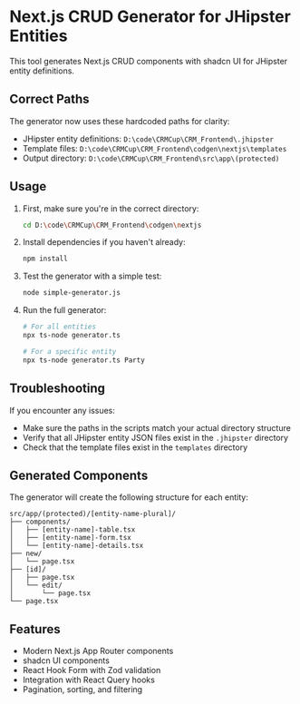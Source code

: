# Next.js CRUD Generator for JHipster Entities

This tool generates Next.js CRUD components with shadcn UI for JHipster entity definitions.

## Correct Paths

The generator now uses these hardcoded paths for clarity:
- JHipster entity definitions: `D:\code\CRMCup\CRM_Frontend\.jhipster`
- Template files: `D:\code\CRMCup\CRM_Frontend\codgen\nextjs\templates`
- Output directory: `D:\code\CRMCup\CRM_Frontend\src\app\(protected)`

## Usage

1. First, make sure you're in the correct directory:
   ```bash
   cd D:\code\CRMCup\CRM_Frontend\codgen\nextjs
   ```

2. Install dependencies if you haven't already:
   ```bash
   npm install
   ```

3. Test the generator with a simple test:
   ```bash
   node simple-generator.js
   ```

4. Run the full generator:
   ```bash
   # For all entities
   npx ts-node generator.ts
   
   # For a specific entity
   npx ts-node generator.ts Party
   ```

## Troubleshooting

If you encounter any issues:
- Make sure the paths in the scripts match your actual directory structure
- Verify that all JHipster entity JSON files exist in the `.jhipster` directory
- Check that the template files exist in the `templates` directory

## Generated Components

The generator will create the following structure for each entity:

```
src/app/(protected)/[entity-name-plural]/
├── components/
│   ├── [entity-name]-table.tsx
│   ├── [entity-name]-form.tsx
│   └── [entity-name]-details.tsx
├── new/
│   └── page.tsx
├── [id]/
│   ├── page.tsx
│   └── edit/
│       └── page.tsx
└── page.tsx
```

## Features

- Modern Next.js App Router components
- shadcn UI components
- React Hook Form with Zod validation
- Integration with React Query hooks
- Pagination, sorting, and filtering
